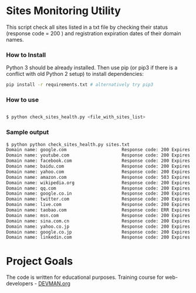 # Sites Monitoring Utility

This script check all sites listed in a txt file by checking their status (response code = 200 ) and registration expiration dates of their domain names.


### How to Install

Python 3 should be already installed. Then use pip (or pip3 if there is a conflict with old Python 2 setup) to install dependencies:

```bash
pip install -r requirements.txt # alternatively try pip3
```

### How to use
```bash

$ python check_sites_health.py <file_with_sites_list>

```

### Sample output
```bash
$ python python check_sites_health.py sites.txt
Domain name: google.com                     Response code: 200 Expires date: 2020-09-14 04:00:00 Test results: OK
Domain name: youtube.com                    Response code: 200 Expires date: 2018-02-15 05:13:12 Test results: OK
Domain name: facebook.com                   Response code: 200 Expires date: 2025-03-30 04:00:00 Test results: OK
Domain name: baidu.com                      Response code: 200 Expires date: 2026-10-11 11:05:17 Test results: OK
Domain name: yahoo.com                      Response code: 200 Expires date: 2023-01-19 05:00:00 Test results: OK
Domain name: amazon.com                     Response code: 503 Expires date: 2022-10-31 04:00:00 Test results: ATTENTION !!!
Domain name: wikipedia.org                  Response code: 200 Expires date: 2023-01-13 00:12:14 Test results: OK
Domain name: qq.com                         Response code: 200 Expires date: 2027-07-27 02:09:19 Test results: OK
Domain name: google.co.in                   Response code: 200 Expires date: 2018-06-23 14:02:33 Test results: OK
Domain name: twitter.com                    Response code: 200 Expires date: 2020-01-21 16:28:17 Test results: OK
Domain name: live.com                       Response code: 200 Expires date: 2017-12-27 05:00:00 Test results: OK
Domain name: taobao.com                     Response code: ERR Expires date: 2018-04-21 03:50:05 Test results: ATTENTION !!!
Domain name: msn.com                        Response code: 200 Expires date: 2022-06-04 16:44:29 Test results: OK
Domain name: sina.com.cn                    Response code: 200 Expires date: None Test results: ATTENTION !!!
Domain name: yahoo.co.jp                    Response code: 200 Expires date: None Test results: ATTENTION !!!
Domain name: google.co.jp                   Response code: 200 Expires date: None Test results: ATTENTION !!!
Domain name: linkedin.com                   Response code: 200 Expires date: 2020-11-02 15:38:11 Test results: OK
```

# Project Goals

The code is written for educational purposes. Training course for web-developers - [DEVMAN.org](https://devman.org)

